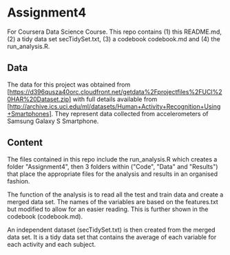 # Assignment4
For Coursera Data Science Course. 
This repo contains (1) this README.md, (2) a tidy data set secTidySet.txt, (3) a codebook codebook.md and (4) the run_analysis.R.
## Data
The data for this project was obtained from [https://d396qusza40orc.cloudfront.net/getdata%2Fprojectfiles%2FUCI%20HAR%20Dataset.zip] with full details available from [http://archive.ics.uci.edu/ml/datasets/Human+Activity+Recognition+Using+Smartphones]. They represent data collected from accelerometers of Samsung Galaxy S Smartphone.
## Content
The files contained in this repo include the run_analysis.R which creates a folder "Assignment4", then 3 folders within ("Code", "Data" and "Results") that place the appropriate files for the analysis and results in an organised fashion.

The function of the analysis is to read all the test and train data and create a merged data set. The names of the variables are based on the features.txt but modified to allow for an easier reading. This is further shown in the codebook (codebook.md).

An independent dataset (secTidySet.txt) is then created from the merged data set. It is a tidy data set that contains the average of each variable for each activity and each subject.
